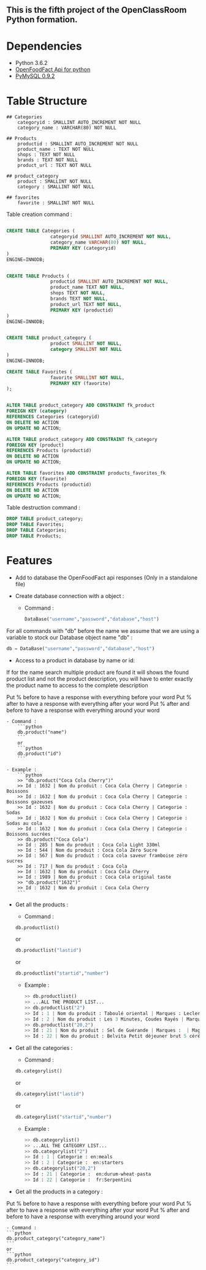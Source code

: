 ## This is the fifth project of the OpenClassRoom Python formation.

# Dependencies

- Python 3.6.2
- [OpenFoodFact Api for python](https://github.com/openfoodfacts/openfoodfacts-python)
- [PyMySQL 0.9.2](https://github.com/PyMySQL/PyMySQL)

# Table Structure

	## Categories
		categoryid : SMALLINT AUTO_INCREMENT NOT NULL 
		category_name : VARCHAR(80) NOT NULL

	## Products
		productid : SMALLINT AUTO_INCREMENT NOT NULL
		product_name : TEXT NOT NULL
		shops : TEXT NOT NULL
        brands : TEXT NOT NULL
        product_url : TEXT NOT NULL

    ## product_category
    	product : SMALLINT NOT NULL
    	category : SMALLINT NOT NULL

    ## favorites
    	favorite : SMALLINT NOT NULL


Table creation command :
```SQL

CREATE TABLE Categories (
                categoryid SMALLINT AUTO_INCREMENT NOT NULL,
                category_name VARCHAR(80) NOT NULL,
                PRIMARY KEY (categoryid)
)
ENGINE=INNODB;


CREATE TABLE Products (
                productid SMALLINT AUTO_INCREMENT NOT NULL,
                product_name TEXT NOT NULL,
                shops TEXT NOT NULL,
                brands TEXT NOT NULL,
                product_url TEXT NOT NULL,
                PRIMARY KEY (productid)
)
ENGINE=INNODB;


CREATE TABLE product_category (
                product SMALLINT NOT NULL,
                category SMALLINT NOT NULL
)
ENGINE=INNODB;

CREATE TABLE Favorites (
                favorite SMALLINT NOT NULL,
                PRIMARY KEY (favorite)
);


ALTER TABLE product_category ADD CONSTRAINT fk_product
FOREIGN KEY (category)
REFERENCES Categories (categoryid)
ON DELETE NO ACTION
ON UPDATE NO ACTION;

ALTER TABLE product_category ADD CONSTRAINT fk_category
FOREIGN KEY (product)
REFERENCES Products (productid)
ON DELETE NO ACTION
ON UPDATE NO ACTION;

ALTER TABLE favorites ADD CONSTRAINT products_favorites_fk
FOREIGN KEY (favorite)
REFERENCES Products (productid)
ON DELETE NO ACTION
ON UPDATE NO ACTION;
```

Table destruction command :
```SQL
DROP TABLE product_category;
DROP TABLE Favorites;
DROP TABLE Categories;
DROP TABLE Products;
```

# Features

- Add to database the OpenFoodFact api responses (Only in a standalone file)

- Create database connection with a object :

	- Command :
		```python
		DataBase("username","password","database","host")
		```

For all commands with "db" before the name we assume that we are using a variable to stock our Database object name "db" :
```python
db = DataBase("username","password","database","host")
```

- Access to a product in database by name or id:

If for the name search multiple product are found it will shows the found product list and not the product description, you will have to enter exactly the product name to access to the complete description 

Put % before to have a response with everything before your word
Put % after to have a response with everything after your word
Put % after and before to have a response with everything around your word 

	- Command : 
		```python
		db.product("name")
		```
		or
		```python
		db.product("id")
		```

	- Example :
		```python
		>> "db.product("Coca Cola Cherry")"
		>> Id : 1632 | Nom du produit : Coca Cola Cherry | Categorie : Boissons
		>> Id : 1632 | Nom du produit : Coca Cola Cherry | Categorie : Boissons gazeuses
		>> Id : 1632 | Nom du produit : Coca Cola Cherry | Categorie : Sodas
		>> Id : 1632 | Nom du produit : Coca Cola Cherry | Categorie : Sodas au cola
		>> Id : 1632 | Nom du produit : Coca Cola Cherry | Categorie : Boissons sucrées 
		>> db.product("Coca Cola")
		>> Id : 285 | Nom du produit : Coca Cola Light 330ml
		>> Id : 544 | Nom du produit : Coca Cola Zéro Sucre
		>> Id : 567 | Nom du produit : Coca cola saveur framboise zéro sucres
		>> Id : 717 | Nom du produit : Coca Cola
		>> Id : 1632 | Nom du produit : Coca Cola Cherry
		>> Id : 1989 | Nom du produit : Coca Cola original taste
		>> "db.product("1632")"
		>> Id : 1632 | Nom du produit : Coca Cola Cherry
		```

- Get all the products :

	- Command : 
	```python
	db.productlist()
	``` 
	or
	```python
	db.productlist("lastid")
	``` 
	or
	```python
	db.productlist("startid","number")
	``` 

	- Example :
		```python
		>> db.productlist()
		>> ...ALL THE PRODUCT LIST...
		>> db.productlist("2")
		>> Id : 1 | Nom du produit : Taboulé oriental | Marques : Leclerc, Franprix, Magasins U | Magasins : Bonduelle
		>> Id : 2 | Nom du produit : Les 3 Minutes, Coudes Rayés | Marques : Carrefour, Magasins U | Magasins : Panzani,Ebro Foods
		>> db.productlist("20,2")
		>> Id : 21 | Nom du produit : Sel de Guérande | Marques :  | Magasins : Reflets de France
		>> Id : 22 | Nom du produit : Belvita Petit déjeuner brut 5 céréales | Marques : Magasins U | Magasins : LU,Mondelez 
		```

- Get all the categories :

	- Command : 
	```python
	db.categorylist()
	``` 
	or
	```python
	db.categorylist("lastid")
	``` 
	or
	```python
	db.categorylist("startid","number")
	``` 

	- Example :
		```python
		>> db.categorylist()
		>> ...ALL THE CATEGORY LIST...
		>> db.categorylist("2")
		>> Id : 1 | Categorie : en:meals
		>> Id : 2 | Categorie :  en:starters
		>> db.categorylist("20,2")
		>> Id : 21 | Categorie :  en:durum-wheat-pasta
		>> Id : 22 | Categorie :  fr:Serpentini
		```

- Get all the products in a category :

Put % before to have a response with everything before your word
Put % after to have a response with everything after your word
Put % after and before to have a response with everything around your word 

	- Command : 
	```python
	db.product_category("category_name")
	``` 
	or
	```python
	db.product_category("category_id")
	``` 

